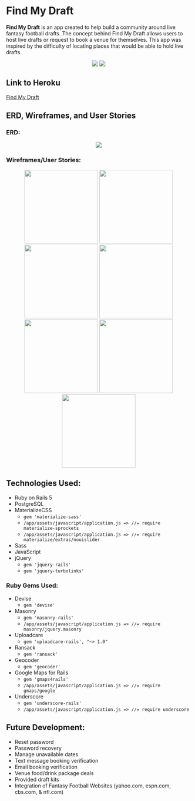 # Find My Draft

**Find My Draft** is an app created to help build a community around live fantasy football drafts. The concept behind Find My Draft allows users to host live drafts or request to book a venue for themselves. This app was inspired by the difficulty of locating places that would be able to hold live drafts.
<p align="center">
<span><img src="http://i.imgur.com/YgStdPp.jpg">  <img src="http://i.imgur.com/aABh2Yt.jpg"></span>
</p>

## Link to Heroku
<a href="https://findmydraft.herokuapp.com/">Find My Draft</a>

## ERD, Wireframes, and User Stories

### ERD:
<p align="center">
<img src="http://i.imgur.com/3sVGHxR.png">
</p>

### Wireframes/User Stories:
<p align="center">
<img src="http://i.imgur.com/w4UDJF3.png" height="200px" width="200px">
<img src="http://i.imgur.com/8YKyjdw.png" height="200px" width="200px">
<img src="http://i.imgur.com/UvK0LMn.png" height="200px" width="200px">
<img src="http://i.imgur.com/b9CLOA9.png" height="200px" width="200px">
<img src="http://i.imgur.com/bkDHZr7.png" height="200px" width="200px">
<img src="http://i.imgur.com/2UHIAMp.png" height="200px" width="200px">
<img src="http://i.imgur.com/Q7JCVR5.png" height="200px" width="200px">
</p>

## Technologies Used:
* Ruby on Rails 5
* PostgreSQL
* MaterializeCSS <ul><li>```gem 'materialize-sass'```</li><li>```/app/assets/javascript/application.js => //= require materialize-sprockets```</li><li> ```/app/assets/javascript/application.js => //= require materialize/extras/nouislider```</li></ul>
* Sass
* JavaScript
* jQuery <ul><li>```gem 'jquery-rails'```</li><li>```gem 'jquery-turbolinks'```</li></ul>

### Ruby Gems Used:
* Devise <ul><li>```gem 'devise'```</li></ul>
* Masonry <ul><li>```gem 'masonry-rails'```</li><li>```/app/assets/javascript/application.js => //= require masonry/jquery.masonry```</li></ul>
* Uploadcare <ul><li>```gem 'uploadcare-rails', "~> 1.0"```</li></ul>
* Ransack <ul><li>```gem 'ransack'```</li></ul>
* Geocoder <ul><li>```gem 'geocoder'```</li></ul>
* Google Maps for Rails <ul><li>```gem 'gmaps4rails'```</li><li> ```/app/assets/javascript/application.js => //= require gmaps/google```</li></ul>
* Underscore <ul><li>```gem 'underscore-rails'```</li><li> ```/app/assets/javascript/application.js => //= require underscore```</li></ul>

## Future Development:
* Reset password
* Password recovery
* Manage unavailable dates
* Text message booking verification
* Email booking verification
* Venue food/drink package deals
* Provided draft kits
* Integration of Fantasy Football Websites (yahoo.com, espn.com, cbs.com, & nfl.com)
